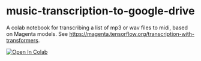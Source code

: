 # music-transcription-to-google-drive
A colab notebook for transcribing a list of mp3 or wav files to midi, based on Magenta models. See https://magenta.tensorflow.org/transcription-with-transformers.

[![Open In Colab](https://colab.research.google.com/assets/colab-badge.svg)](https://colab.research.google.com/github/wingedsheep/music-transcription-to-google-drive/blob/main/music_transcription_with_transformers_to_google_drive.ipynb)
